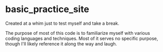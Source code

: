 # basic_practice_site
Created at a whim just to test myself and take a break. 

The purpose of most of this code is to familiarize myself with various coding languages and techniques. 
Most of it serves no specific purpose, though I'll likely reference it along the way and laugh. 

